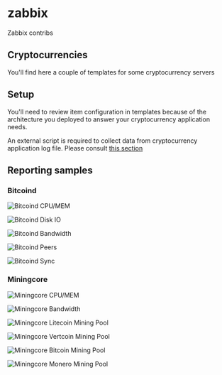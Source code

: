 # zabbix

Zabbix contribs

## Cryptocurrencies

You'll find here a couple of templates for some cryptocurrency servers

## Setup

You'll need to review item configuration in templates because of the
architecture you deployed to answer your cryptocurrency application
needs.

An external script is required to collect data from cryptocurrency
application log file. Please consult [this section](https://github.com/ffrouin/zabbix/tree/master/scripts/cryptocurrencies)

## Reporting samples

### Bitcoind

![Bitcoind CPU/MEM](https://github.com/ffrouin/zabbix/tree/master/templates/cryptocurrencies/samples/bitcoind_cpumem.png)

![Bitcoind Disk IO](https://github.com/ffrouin/zabbix/tree/master/templates/cryptocurrencies/samples/bitcoind_diskio.png)

![Bitcoind Bandwidth](https://github.com/ffrouin/zabbix/tree/master/templates/cryptocurrencies/samples/bitcoind_bandwidth.png)

![Bitcoind Peers](https://github.com/ffrouin/zabbix/tree/master/templates/cryptocurrencies/samples/bitcoind_peers.png)

![Bitcoind Sync](https://github.com/ffrouin/zabbix/tree/master/templates/cryptocurrencies/samples/bitcoind_sync.png)

### Miningcore

![Miningcore CPU/MEM](https://github.com/ffrouin/zabbix/tree/master/templates/cryptocurrencies/samples/miningcore_cpumem.png)

![Miningcore Bandwidth](https://github.com/ffrouin/zabbix/tree/master/templates/cryptocurrencies/samples/miningcore_bandwidth.png)

![Miningcore Litecoin Mining Pool](https://github.com/ffrouin/zabbix/tree/master/templates/cryptocurrencies/samples/miningcore_litecoin_pool.png)

![Miningcore Vertcoin Mining Pool](https://github.com/ffrouin/zabbix/tree/master/templates/cryptocurrencies/samples/miningcore_vertcoin_pool.png)

![Miningcore Bitcoin Mining Pool](https://github.com/ffrouin/zabbix/tree/master/templates/cryptocurrencies/samples/miningcore_bitcoin_pool.png)

![Miningcore Monero Mining Pool](https://github.com/ffrouin/zabbix/tree/master/templates/cryptocurrencies/samples/miningcore_monero_pool.png)
